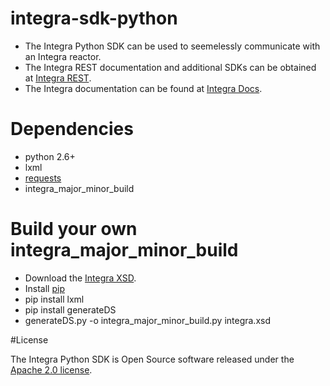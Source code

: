 # integra-sdk-python

- The Integra Python SDK can be used to seemelessly communicate with an Integra reactor.
- The Integra REST documentation and additional SDKs can be obtained at [Integra REST](http://docs.emitrom.com/docs/integra/1.0.0/downloads.html).
- The Integra documentation can be found at [Integra Docs](http://wiki.emitrom.com/wiki/index.php/Integra).

# Dependencies

- python 2.6+
- lxml
- [requests](http://docs.python-requests.org/en/latest/)
- integra_major_minor_build

# Build your own integra_major_minor_build

- Download the [Integra XSD](http://docs.emitrom.com/docs/integra/1.0.0/ns0.xsd).
- Install [pip](https://pip.pypa.io/en/latest/)
- pip install lxml
- pip install generateDS
- generateDS.py -o integra_major_minor_build.py integra.xsd 

#License

The Integra Python SDK is Open Source software released under the [Apache 2.0 license](http://www.apache.org/licenses/LICENSE-2.0.html).

